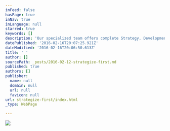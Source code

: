 ```yaml
---
inFeed: false
hasPage: true
inNav: true
inLanguage: null
starred: true
keywords: []
description: 'Our specialized team offers complete Strategy, Development, Design, SEO, Content, Branding, Reputation and Integrated Marketing concepts to effectively leverage your brand, sell your products/services and broadcast your message to a targeted vertical audience. It is our job to determine your needs, help you reach your target market, and share your company story.'
datePublished: '2016-02-16T20:07:25.921Z'
dateModified: '2016-02-16T20:06:50.613Z'
title: ' '
author: []
sourcePath: _posts/2016-02-12-strategize-first.md
published: true
authors: []
publisher:
  name: null
  domain: null
  url: null
  favicon: null
url: strategize-first/index.html
_type: WebPage

---
```

![](https://the-grid-user-content.s3-us-west-2.amazonaws.com/6add5a5d-a65d-420d-bd74-f6abcf6f97ed.jpg)

#